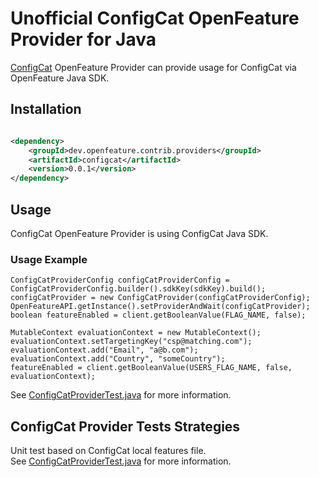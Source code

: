 # Unofficial ConfigCat OpenFeature Provider for Java

[ConfigCat](https://configcat.com/) OpenFeature Provider can provide usage for ConfigCat via OpenFeature Java SDK.

## Installation

<!-- x-release-please-start-version -->

```xml

<dependency>
    <groupId>dev.openfeature.contrib.providers</groupId>
    <artifactId>configcat</artifactId>
    <version>0.0.1</version>
</dependency>
```

<!-- x-release-please-end-version -->

## Usage
ConfigCat OpenFeature Provider is using ConfigCat Java SDK.

### Usage Example

```
ConfigCatProviderConfig configCatProviderConfig = ConfigCatProviderConfig.builder().sdkKey(sdkKey).build();
configCatProvider = new ConfigCatProvider(configCatProviderConfig);
OpenFeatureAPI.getInstance().setProviderAndWait(configCatProvider);
boolean featureEnabled = client.getBooleanValue(FLAG_NAME, false);

MutableContext evaluationContext = new MutableContext();
evaluationContext.setTargetingKey("csp@matching.com");
evaluationContext.add("Email", "a@b.com");
evaluationContext.add("Country", "someCountry");
featureEnabled = client.getBooleanValue(USERS_FLAG_NAME, false, evaluationContext);
```

See [ConfigCatProviderTest.java](./src/test/java/dev/openfeature/contrib/providers/configcat/ConfigCatProviderTest.java)
for more information.

## ConfigCat Provider Tests Strategies

Unit test based on ConfigCat local features file.  
See [ConfigCatProviderTest.java](./src/test/java/dev/openfeature/contrib/providers/configcat/ConfigCatProviderTest.java)
for more information.
